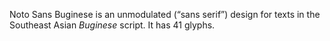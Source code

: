 Noto Sans Buginese is an unmodulated (“sans serif”) design for texts in the Southeast Asian _Buginese_ script. It has 41 glyphs.